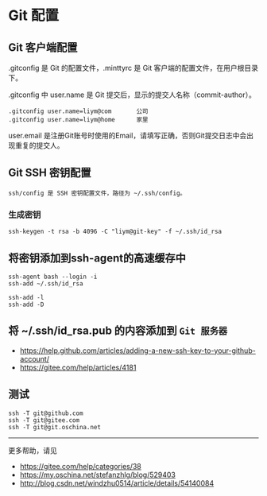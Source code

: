 Git 配置
===

Git 客户端配置
---

.gitconfig 是 Git 的配置文件，.minttyrc 是 Git 客户端的配置文件，在用户根目录下。

.gitconfig 中 user.name 是 Git 提交后，显示的提交人名称（commit-author）。

```
.gitconfig user.name=liym@com       公司
.gitconfig user.name=liym@home      家里
```

user.email 是注册Git账号时使用的Email，请填写正确，否则Git提交日志中会出现重复的提交人。


Git SSH 密钥配置
---
```
ssh/config 是 SSH 密钥配置文件，路径为 ~/.ssh/config。
```

### 生成密钥

```shell
ssh-keygen -t rsa -b 4096 -C "liym@git-key" -f ~/.ssh/id_rsa
```

将密钥添加到ssh-agent的高速缓存中
---
```shell
ssh-agent bash --login -i
ssh-add ~/.ssh/id_rsa

ssh-add -l
ssh-add -D
```

将 ~/.ssh/id_rsa.pub 的内容添加到 `Git 服务器`
---
 - https://help.github.com/articles/adding-a-new-ssh-key-to-your-github-account/
 - https://gitee.com/help/articles/4181

测试
----
```shell
ssh -T git@github.com
ssh -T git@gitee.com
ssh -T git@git.oschina.net
```

---

更多帮助，请见
 - https://gitee.com/help/categories/38
 - https://my.oschina.net/stefanzhlg/blog/529403
 - http://blog.csdn.net/windzhu0514/article/details/54140084

